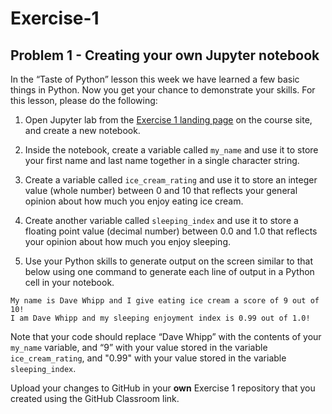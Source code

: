 # Exercise-1

## Problem 1 - Creating your own Jupyter notebook

In the “Taste of Python” lesson this week we have learned a few basic things in Python. Now you get your chance to demonstrate your skills. For this lesson, please do the following:

1. Open Jupyter lab from the [Exercise 1 landing page](https://geo-python.github.io/site/lessons/L1/exercise-1.html#part-2-cooking-up-some-python) on the course site, and create a new notebook.

2. Inside the notebook, create a variable called `my_name` and use it to store your first name and last name together in a single character string.

3. Create a variable called `ice_cream_rating` and use it to store an integer value (whole number) between 0 and 10 that reflects your general opinion about how much you enjoy eating ice cream.

4. Create another variable called `sleeping_index` and use it to store a floating point value (decimal number) between 0.0 and 1.0 that reflects your opinion about how much you enjoy sleeping. 

5. Use your Python skills to generate output on the screen similar to that below using one command to generate each line of output in a Python cell in your notebook.

```
My name is Dave Whipp and I give eating ice cream a score of 9 out of 10!
I am Dave Whipp and my sleeping enjoyment index is 0.99 out of 1.0!
```

Note that your code should replace “Dave Whipp” with the contents of your `my_name` variable, and “9” with your value stored in the variable `ice_cream_rating`, and "0.99" with your value stored in the variable `sleeping_index`.

Upload your changes to GitHub in your **own** Exercise 1 repository that you created using the GitHub Classroom link.
